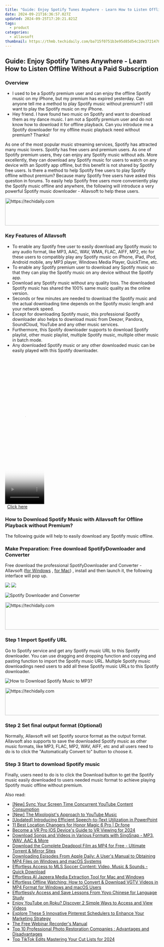 ```yaml
---
title: "Guide: Enjoy Spotify Tunes Anywhere - Learn How to Listen Offline Without a Paid Subscription"
date: 2024-09-21T16:36:57.027Z
updated: 2024-09-25T17:20:21.821Z
tags:
  - product
categories:
  - allavsoft
thumbnail: https://thmb.techidaily.com/ba715f0751b3e95d85d54c2de37214787de2fc86eeb6be2647ab887e34352c43.jpg
---
```


## Guide: Enjoy Spotify Tunes Anywhere - Learn How to Listen Offline Without a Paid Subscription

### Overview

* I used to be a Spotify premium user and can enjoy the offline Spotify music on my iPhone, but my premium has expired yesterday. Can anyone tell me a method to play Spotify music without premium? I still want to play the Spotify music on my iPhone.
* Hey friend. I have found two music on Spotify and want to download them as my dance music. I am not a Spotify premium user and do not know how to download it for offline playback. Can you introduce me a Spotify downloader for my offline music playback need without premium? Thanks!

As one of the most popular music streaming services, Spotify has attracted many music lovers. Spotify has free users and premium users. As one of Spotify premium users, they can enjoy any Spotify music without ads. More excellently, they can download any Spotify music for users to watch on any device with an Spotify app offline, but this benefit is not shared by Spotify free users. Is there a method to help Spotify free users to play Spotify offline without premium? Because many Spotify free users have asked this question in forums. To easily help Spotify free users more conveniently play the Spotify music offline and anywhere, the following will introduce a very powerful Spotify music downloader - Allavsoft to help these users.

<!-- affiliate ads begin -->
<a href="https://appsumo.8odi.net/c/5597632/2105877/7443" target="_top" id="2105877">
  <img src="//a.impactradius-go.com/display-ad/7443-2105877" border="0" alt="https://techidaily.com" width="728" height="90"/>
</a>
<img height="0" width="0" src="https://appsumo.8odi.net/i/5597632/2105877/7443" style="position:absolute;visibility:hidden;" border="0" />
<!-- affiliate ads end -->

### Key Features of Allavsoft

* To enable any Spotify free user to easily download any Spotify music to any audio format, like MP3, AAC, WAV, WMA, FLAC, AIFF, MP2, etc for these users to compatibly play any Spotify music on iPhone, iPad, iPod, Android mobile, any MP3 player, Windows Media Player, QuickTime, etc.
* To enable any Spotify premium user to download any Spotify music so that they can play the Spotify music on any device without the Spotify app.
* Download any Spotify music without any quality loss. The downloaded Spotify music has shared the 100% same music quality as the online version.
* Seconds or few minutes are needed to download the Spotify music and the actual downloading time depends on the Spotify music length and your network speed.
* Except for downloading Spotify music, this professional Spotify downloader also helps to download music from Deezer, Pandora, SoundCloud, YouTube and any other music services.
* Furthermore, this Spotify downloader supports to download Spotify playlist, other music playlist, multiple Spotify music, multiple other music in batch mode.
* Any downloaded Spotify music or any other downloaded music can be easily played with this Spotify downloader.

<!-- affiliate ads begin -->
<span id="1975503">
					<video width="128" height="480" style="cursor:pointer"
           poster="//a.impactradius-go.com/display-clicktoplayimage/1975503.png"
           onclick="if(!this.playClicked){this.play();this.setAttribute('controls',true);this.playClicked=true;}">
	   <source src="//a.impactradius-go.com/display-ad/22993-1975503">
	   <img src="//a.impactradius-go.com/display-clicktoplayimage/1975503.png" style="border: none; height: 100%; width: 100%; object-fit: contain">
	</video>
	<div style="width:80px;text-align:center"><a href="javascript:window.open(decodeURIComponent('https%3A%2F%2Fhomestyler.sjv.io%2Fc%2F5597632%2F1975503%2F22993'), '_blank');void(0);">Click here</a></div>
</span>
<img height="0" width="0" src="https://imp.pxf.io/i/5597632/1975503/22993" style="position:absolute;visibility:hidden;" border="0" />
<!-- affiliate ads end -->

### How to Download Spotify Music with Allavsoft for Offline Playback without Premium?

The following guide will help to easily download any Spotify music offline.

### Make Preparation: Free download SpotifyDownloader and Converter

Free download the professional SpotifyDownloader and Converter - Allavsoft ([for Windows](https://tools.techidaily.com/allavsoft/products/) , [for Mac](https://tools.techidaily.com/allavsoft/products/)) , install and then launch it, the following interface will pop up.

[![](https://www.allavsoft.com/how-to/../images/how-to/free-download-win.jpg)](https://tools.techidaily.com/allavsoft/products/) [![](https://www.allavsoft.com/how-to/../images/how-to/free-download-mac.jpg)](https://tools.techidaily.com/allavsoft/products/)

![Spotify Downloader and Converter](https://www.allavsoft.com/how-to/../images/allavsoft/screen-shot-600.jpg)

<!-- affiliate ads begin -->
<a href="https://appsumo.8odi.net/c/5597632/2043661/7443" target="_top" id="2043661">
  <img src="//a.impactradius-go.com/display-ad/7443-2043661" border="0" alt="https://techidaily.com" width="728" height="90"/>
</a>
<img height="0" width="0" src="https://appsumo.8odi.net/i/5597632/2043661/7443" style="position:absolute;visibility:hidden;" border="0" />
<!-- affiliate ads end -->

### Step 1 Import Spotify URL

Go to Spotify service and get any Spotify music URL to this Spotify downloader. You can use dragging and dropping function and copying and pasting function to import the Spotify music URL. Multiple Spotify music downloadings need users to add all these Spotify music URLs to this Spotify downloader.

![How to Download Spotify Music to MP3?](https://www.allavsoft.com/how-to/../images/how-to/download-rtmp-video/download-rtmp-video.jpg)

<!-- affiliate ads begin -->
<a href="https://unicoeye.pxf.io/c/5597632/2134239/18498" target="_top" id="2134239">
  <img src="//a.impactradius-go.com/display-ad/18498-2134239" border="0" alt="https://techidaily.com" width="721" height="90"/>
</a>
<img height="0" width="0" src="https://unicoeye.pxf.io/i/5597632/2134239/18498" style="position:absolute;visibility:hidden;" border="0" />
<!-- affiliate ads end -->

### Step 2 Set final output format (Optional)

Normally, Allavsoft will set Spotify source format as the output format. Allavsoft also supports to save the downloaded Spotify music as other music formats, like MP3, FLAC, MP2, WAV, AIFF, etc and all users need to do is to click the "Automatically Convert to" button to choose it.

### Step 3 Start to download Spotify music

Finally, users need to do is to click the Download button to get the Spotify music easily downloaded to users needed music format to achieve playing Spotify music offline without premium.

<ins class="adsbygoogle"
     style="display:block"
     data-ad-format="autorelaxed"
     data-ad-client="ca-pub-7571918770474297"
     data-ad-slot="1223367746"></ins>

<ins class="adsbygoogle"
     style="display:block"
     data-ad-client="ca-pub-7571918770474297"
     data-ad-slot="8358498916"
     data-ad-format="auto"
     data-full-width-responsive="true"></ins>

<span class="atpl-alsoreadstyle">Also read:</span>
<div><ul>
<li><a href="https://facebook-video-share.techidaily.com/new-sync-your-screen-time-concurrent-youtube-content-consumption/"><u>[New] Sync Your Screen Time Concurrent YouTube Content Consumption</u></a></li>
<li><a href="https://facebook-video-footage.techidaily.com/new-the-mixologists-approach-to-youtube-music/"><u>[New] The Mixologist's Approach to YouTube Music</u></a></li>
<li><a href="https://extra-skills.techidaily.com/updated-introducing-efficient-speech-to-text-utilization-in-powerpoint/"><u>[Updated] Introducing Efficient Speech-to-Text Utilization in PowerPoint</u></a></li>
<li><a href="https://location-fake.techidaily.com/11-best-location-changers-for-honor-magic-6-pro-drfone-by-drfone-virtual-android/"><u>11 Best Location Changers for Honor Magic 6 Pro | Dr.fone</u></a></li>
<li><a href="https://extra-lessons.techidaily.com/become-a-vr-pro-ios-devices-guide-to-vr-viewing-for-2024/"><u>Become a VR Pro IOS Device's Guide to VR Viewing for 2024</u></a></li>
<li><a href="https://fox-web3.techidaily.com/download-songs-and-videos-in-various-formats-with-singsnap-mp3-wav-aac-and-more/"><u>Download Songs and Videos in Various Formats with SingSnap - MP3, WAV, AAC & More</u></a></li>
<li><a href="https://fox-web3.techidaily.com/download-the-complete-deadpool-film-as-mp4-for-free-ultimate-torrent-and-mirror-sites/"><u>Download the Complete Deadpool Film as MP4 for Free - Ultimate Torrent & Mirror Sites</u></a></li>
<li><a href="https://fox-web3.techidaily.com/downloading-episodes-from-apple-daily-a-users-manual-to-obtaining-mp4-files-on-windows-and-macos-systems/"><u>Downloading Episodes From Apple Daily: A User's Manual to Obtaining MP4 Files on Windows and macOS Systems</u></a></li>
<li><a href="https://fox-web3.techidaily.com/effortless-access-to-mls-soccer-content-video-music-and-sounds-quick-download/"><u>Effortless Access to MLS Soccer Content: Video, Music & Sounds - Quick Download</u></a></li>
<li><a href="https://fox-web3.techidaily.com/effortless-al-jazeera-media-extraction-tool-for-mac-and-windows/"><u>Effortless Al Jazeera Media Extraction Tool for Mac and Windows</u></a></li>
<li><a href="https://fox-web3.techidaily.com/effortless-offline-watching-how-to-convert-and-download-vgtv-videos-in-mp4-format-for-windows-and-macos-users/"><u>Effortless Offline Watching: How to Convert & Download VGTV Videos in MP4 Format for Windows and macOS Users</u></a></li>
<li><a href="https://fox-web3.techidaily.com/effortlessly-access-and-save-lessons-from-yoyo-chinese-for-language-study/"><u>Effortlessly Access and Save Lessons From Yoyo Chinese for Language Study</u></a></li>
<li><a href="https://fox-web3.techidaily.com/enjoy-youtube-on-roku-discover-2-simple-ways-to-access-and-view-videos/"><u>Enjoy YouTube on Roku? Discover 2 Simple Ways to Access and View Videos</u></a></li>
<li><a href="https://techno-recovery.techidaily.com/explore-these-5-innovative-pinterest-schedulers-to-enhance-your-marketing-strategy/"><u>Explore These 5 Innovative Pinterest Schedulers to Enhance Your Marketing Strategy</u></a></li>
<li><a href="https://remote-screen-capture.techidaily.com/the-free-webinar-recorders-manual/"><u>The Free Webinar Recorder's Manual</u></a></li>
<li><a href="https://data-safeguard.techidaily.com/top-10-professional-photo-restoration-companies-advantages-and-disadvantages/"><u>Top 10 Professional Photo Restoration Companies : Advantages and Disadvantages</u></a></li>
<li><a href="https://some-skills.techidaily.com/top-tiktok-edits-mastering-your-cut-lists-for-2024/"><u>Top TikTok Edits Mastering Your Cut Lists for 2024</u></a></li>
</ul></div>

